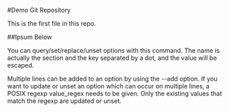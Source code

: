 #Demo Git Repository

This is the first file in this repo.

##Ipsum Below

You can query/set/replace/unset options with this command. The name is actually the section and the key separated by a dot, and the value will be escaped.

Multiple lines can be added to an option by using the --add option. If you want to update or unset an option which can occur on multiple lines, a POSIX regexp value_regex needs to be given. Only the existing values that match the regexp are updated or unset.
